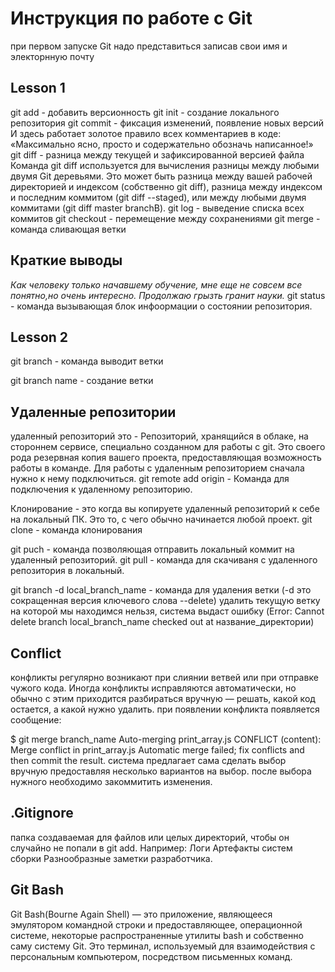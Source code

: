 # Инструкция по работе с Git

при первом запуске Git надо представиться записав свои имя и электорнную почту
## Lesson 1
git add - добавить версионность
git init - создание локального репозитория
git commit - фиксация изменений, появление новых версий
И здесь работает золотое правило всех комментариев в коде: «Максимально ясно, просто и содержательно обозначь написанное!»
git diff - разница между текущей и зафиксированной версией файла
Команда git diff используется для вычисления разницы между любыми двумя Git деревьями. Это может быть разница между вашей рабочей директорией и индексом (собственно git diff), разница между индексом и последним коммитом (git diff --staged), или между любыми двумя коммитами (git diff master branchB).
 git log - выведение списка всех коммитов
 git checkout - перемещение между сохранениями
 git merge - команда сливающая ветки
 ## **Краткие выводы**

 *Как человеку только начавшему обучение, мне еще не совсем все понятно,но очень интересно. Продолжаю грызть гранит науки.*
git status - команда вызывающая блок инфоормации о состоянии репозитория.
 ## Lesson 2

 git branch - команда выводит ветки

 git branch name - создание ветки

 ## Удаленные репозитории

 удаленный репозиторий это - Репозиторий, хранящийся в облаке, на стороннем сервисе, специально созданном для работы с git.
Это своего рода резервная копия вашего проекта, предоставляющая возможность работы в команде. Для работы с удаленным репозиторием сначала нужно к нему подключиться.
 git remote add origin - Команда для подключения к удаленному репозиторию.

Клонирование - это когда вы копируете удаленный репозиторий к себе на локальный ПК. Это то, с чего обычно начинается любой проект.
git clone - команда клонирования

git puch - команда позволяющая отправить локальный коммит на удаленный репозиторий.
git pull - команда для скачиваня с удаленного репозитория в локальный.

git branch -d local_branch_name - команда для удаления ветки (-d это сокращенная версия ключевого слова --delete)
 удалить текущую ветку на которой мы находимся нельзя, система выдаст ошибку (Error: Cannot delete branch local_branch_name checked out at название_директории)
 
 ## Conflict

 конфликты регулярно возникают при слиянии ветвей или при отправке чужого кода.
 Иногда конфликты исправляются автоматически, но обычно с этим приходится разбираться вручную — решать, какой код остается, а какой нужно удалить.
 при появлении конфликта появляется сообщение:
 
 $ git merge branch_name
Auto-merging print_array.js
CONFLICT (content): Merge conflict in print_array.js
Automatic merge failed; fix conflicts and then commit the result.
система предлагает сама сделать выбор вручную предоставляя несколько вариантов на выбор.
после выбора нужного необходимо закоммитить изменения.

## .Gitignore

папка создаваемая для файлов или целых директорий, чтобы он случайно не попали в git add. Например:
Логи
Артефакты систем сборки
Разнообразные заметки разработчика.

## Git Bash

Git Bash(Bourne Again Shell) — это приложение, являющееся эмулятором командной строки и предоставляющее, операционной системе, некоторые распространенные утилиты bash и собственно саму систему Git. Это терминал, используемый для взаимодействия с персональным компьютером, посредством письменных команд.

